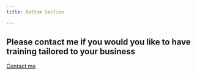 ```yaml
---
title: Bottom Section

---
```

<h2 class="title is-size-6">Please contact me if you would you like to have training tailored to your business</h2>

<a class="button" href="/contact" target="_self">Contact me</a>